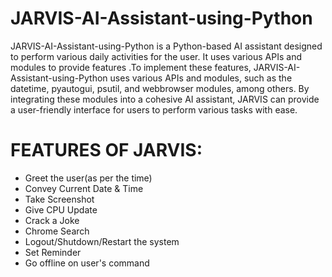 # JARVIS-AI-Assistant-using-Python
JARVIS-AI-Assistant-using-Python is a Python-based AI assistant designed to perform various daily activities for the user. It uses various APIs and modules to provide features .To implement these features, JARVIS-AI-Assistant-using-Python uses various APIs and modules, such as the datetime, pyautogui, psutil, and webbrowser modules, among others. By integrating these modules into a cohesive AI assistant, JARVIS can provide a user-friendly interface for users to perform various tasks with ease.

# FEATURES OF JARVIS:
- Greet the user(as per the time)
- Convey Current Date & Time 
- Take Screenshot 
- Give CPU Update 
- Crack a Joke  
- Chrome Search
- Logout/Shutdown/Restart the system 
- Set Reminder 
- Go offline on user's command
